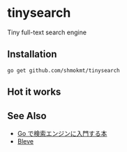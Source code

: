 # tinysearch

Tiny full-text search engine

## Installation

```
go get github.com/shmokmt/tinysearch
```

## Hot it works

## See Also

- [Go で検索エンジンに入門する本](https://booth.pm/ja/items/1576277)
- [Bleve](https://blevesearch.com/)
